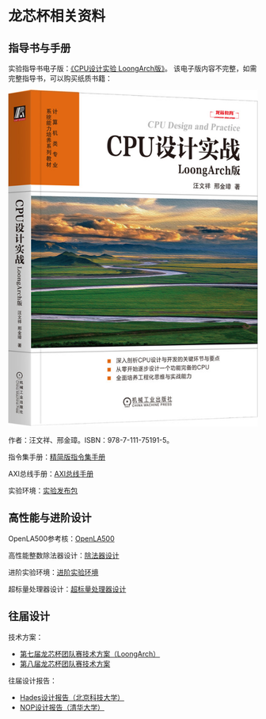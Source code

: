 # 龙芯杯相关资料

## 指导书与手册

实验指导书电子版：[《CPU设计实验 LoongArch版》](https://bookdown.org/loongson/_book3/)。
该电子版内容不完整，如需完整指导书，可以购买纸质书籍：

![CPU设计实战 LoongArch版](assets/202410052141_book_cover_LoongArchCPU.jpg)

作者：汪文祥、邢金璋。ISBN：978-7-111-75191-5。

指令集手册：[精简版指令集手册](assets/202410052146_龙芯架构32位精简版参考手册.pdf)

AXI总线手册：[AXI总线手册](assets/202410052148_AXI.pdf)

实验环境：[实验发布包](https://gitee.com/loongson-edu/cdp_ede_local)

## 高性能与进阶设计

OpenLA500参考核：[OpenLA500](https://gitee.com/loongson-edu/open-la500)

高性能整数除法器设计：[除法器设计](assets/202410052207_Rethinking_Integer_Divider_Design_for_FPGA-Based_Soft-Processors.pdf)

进阶实验环境：[进阶实验环境](https://gitee.com/loongson-edu/chiplab)

超标量处理器设计：[超标量处理器设计](assets/202410052208_超标量处理器设计.pdf)

## 往届设计

技术方案：

- [第七届龙芯杯团队赛技术方案（LoongArch）](assets/202410052210_第七届龙芯杯全国大学生计算机系统能力培养大赛-团体赛（LoongArch）技术方案.pdf)
- [第八届龙芯杯团队赛技术方案](assets/202410052212_第八届龙芯杯全国大学生计算机系统能力培养大赛2B团体赛技术方案V0.5-2.pdf)

往届设计报告：

- [Hades设计报告（北京科技大学）](assets/202410052214_Hades决赛设计报告.pdf)
- [NOP设计报告（清华大学）](assets/202410052215_NOP_report.pdf)
